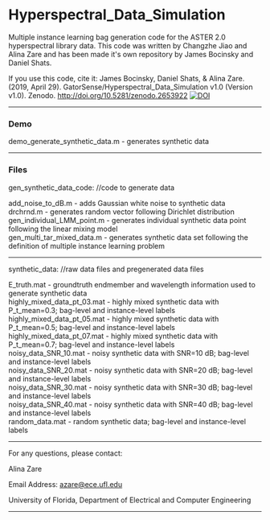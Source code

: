 # Hyperspectral_Data_Simulation

Multiple instance learning bag generation code for the ASTER 2.0 hyperspectral library data. This code was written by Changzhe Jiao and Alina Zare and has been made it's own repository by James Bocinsky and Daniel Shats.


If you use this code, cite it: James Bocinsky, Daniel Shats, & Alina Zare. (2019, April 29). GatorSense/Hyperspectral_Data_Simulation v1.0 (Version v1.0). Zenodo. http://doi.org/10.5281/zenodo.2653922 [![DOI](https://zenodo.org/badge/179329388.svg)](https://zenodo.org/badge/latestdoi/179329388)

************

### Demo  
demo_generate_synthetic_data.m                                      -  generates synthetic data 

************

### Files

gen_synthetic_data_code: //code to generate data

add_noise_to_dB.m                                                   -  adds Gaussian white noise to synthetic data  
drchrnd.m                                                           -  generates random vector following Dirichlet distribution  
gen_individual_LMM_point.m                                          -  generates individual synthetic data point following the linear mixing model  
gen_multi_tar_mixed_data.m                                          -  generates synthetic data set following the definition of multiple instance learning problem  

************

synthetic_data: //raw data files and pregenerated data files

E_truth.mat                                                         -  groundtruth endmember and wavelength information used to generate synthetic data  
highly_mixed_data_pt_03.mat                                         -  highly mixed synthetic data with P_t_mean=0.3; bag-level and instance-level labels  
highly_mixed_data_pt_05.mat                                         -  highly mixed synthetic data with P_t_mean=0.5; bag-level and instance-level labels  
highly_mixed_data_pt_07.mat                                         -  highly mixed synthetic data with P_t_mean=0.7; bag-level and instance-level labels  
noisy_data_SNR_10.mat                                               -  noisy synthetic data with SNR=10 dB; bag-level and instance-level labels  
noisy_data_SNR_20.mat                                               -  noisy synthetic data with SNR=20 dB; bag-level and instance-level labels  
noisy_data_SNR_30.mat                                               -  noisy synthetic data with SNR=30 dB; bag-level and instance-level labels  
noisy_data_SNR_40.mat                                               -  noisy synthetic data with SNR=40 dB; bag-level and instance-level labels  
random_data.mat                                                     -  random synthetic data; bag-level and instance-level labels  


****************************************************************

For any questions, please contact:

Alina Zare  
 
Email Address: azare@ece.ufl.edu
 
University of Florida,  Department of Electrical and Computer Engineering


****************************************************************
